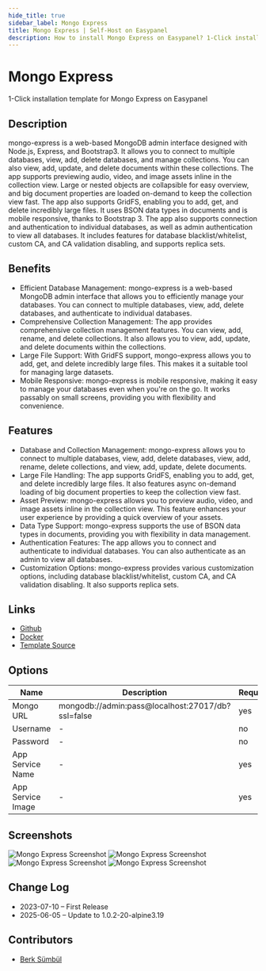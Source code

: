 ```yaml
---
hide_title: true
sidebar_label: Mongo Express
title: Mongo Express | Self-Host on Easypanel
description: How to install Mongo Express on Easypanel? 1-Click installation template for Mongo Express on Easypanel
---
```


<!-- generated -->

# Mongo Express

1-Click installation template for Mongo Express on Easypanel

## Description

mongo-express is a web-based MongoDB admin interface designed with Node.js, Express, and Bootstrap3. It allows you to connect to multiple databases, view, add, delete databases, and manage collections. You can also view, add, update, and delete documents within these collections. The app supports previewing audio, video, and image assets inline in the collection view. Large or nested objects are collapsible for easy overview, and big document properties are loaded on-demand to keep the collection view fast. The app also supports GridFS, enabling you to add, get, and delete incredibly large files. It uses BSON data types in documents and is mobile responsive, thanks to Bootstrap 3. The app also supports connection and authentication to individual databases, as well as admin authentication to view all databases. It includes features for database blacklist/whitelist, custom CA, and CA validation disabling, and supports replica sets.

## Benefits

- Efficient Database Management: mongo-express is a web-based MongoDB admin interface that allows you to efficiently manage your databases. You can connect to multiple databases, view, add, delete databases, and authenticate to individual databases.
- Comprehensive Collection Management: The app provides comprehensive collection management features. You can view, add, rename, and delete collections. It also allows you to view, add, update, and delete documents within the collections.
- Large File Support: With GridFS support, mongo-express allows you to add, get, and delete incredibly large files. This makes it a suitable tool for managing large datasets.
- Mobile Responsive: mongo-express is mobile responsive, making it easy to manage your databases even when you're on the go. It works passably on small screens, providing you with flexibility and convenience.

## Features

- Database and Collection Management: mongo-express allows you to connect to multiple databases, view, add, delete databases, view, add, rename, delete collections, and view, add, update, delete documents.
- Large File Handling: The app supports GridFS, enabling you to add, get, and delete incredibly large files. It also features async on-demand loading of big document properties to keep the collection view fast.
- Asset Preview: mongo-express allows you to preview audio, video, and image assets inline in the collection view. This feature enhances your user experience by providing a quick overview of your assets.
- Data Type Support: mongo-express supports the use of BSON data types in documents, providing you with flexibility in data management.
- Authentication Features: The app allows you to connect and authenticate to individual databases. You can also authenticate as an admin to view all databases.
- Customization Options: mongo-express provides various customization options, including database blacklist/whitelist, custom CA, and CA validation disabling. It also supports replica sets.

## Links

- [Github](https://github.com/mongo-express/mongo-express)
- [Docker](https://hub.docker.com/_/mongo-express/)
- [Template Source](https://github.com/easypanel-io/templates/tree/main/templates/mongo-express)

## Options

Name | Description | Required | Default Value
-|-|-|-
Mongo URL | mongodb://admin:pass@localhost:27017/db?ssl=false | yes | 
Username | - | no | 
Password | - | no | 
App Service Name | - | yes | mongo-express
App Service Image | - | yes | mongo-express:1.0.2-20-alpine3.19

## Screenshots

![Mongo Express Screenshot](./assets/screenshot1.png)
![Mongo Express Screenshot](./assets/screenshot2.png)
![Mongo Express Screenshot](./assets/screenshot3.png)
![Mongo Express Screenshot](./assets/screenshot4.png)

## Change Log

- 2023-07-10 – First Release
- 2025-06-05 – Update to 1.0.2-20-alpine3.19

## Contributors

- [Berk Sümbül](https://berksmbl.com)
